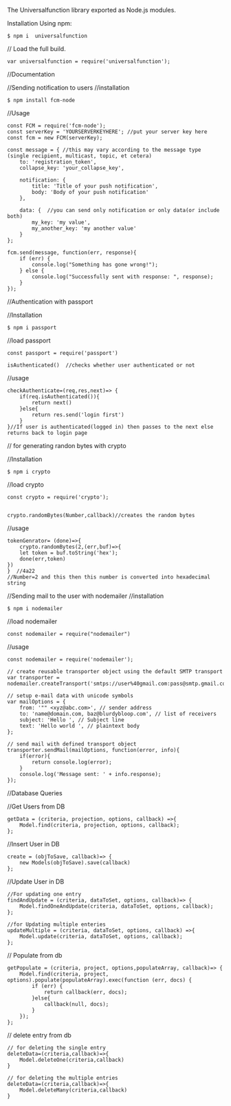 The Universalfunction library exported as Node.js modules.


Installation Using npm:

    $ npm i  universalfunction

// Load the full build.

    var universalfunction = require('universalfunction');





//Documentation



//Sending notification to users 
//installation

    $ npm install fcm-node

//Usage

    const FCM = require('fcm-node');
    const serverKey = 'YOURSERVERKEYHERE'; //put your server key here
    const fcm = new FCM(serverKey);
 
    const message = { //this may vary according to the message type (single recipient, multicast, topic, et cetera)
        to: 'registration_token', 
        collapse_key: 'your_collapse_key',
        
        notification: {
            title: 'Title of your push notification', 
            body: 'Body of your push notification' 
        },
        
        data: {  //you can send only notification or only data(or include both)
            my_key: 'my value',
            my_another_key: 'my another value'
        }
    };
    
    fcm.send(message, function(err, response){
        if (err) {
            console.log("Something has gone wrong!");
        } else {
            console.log("Successfully sent with response: ", response);
        }
    });




//Authentication with passport

//Installation

    $ npm i passport

//load passport

    const passport = require('passport')

    isAuthenticated()  //checks whether user authenticated or not

//usage

    checkAuthenticate=(req,res,next)=> {
        if(req.isAuthenticated()){
            return next()
        }else{
            return res.send('login first')
        }
    }//If user is authenticated(logged in) then passes to the next else returns back to login page



// for generating randon bytes with crypto

//Installation

    $ npm i crypto

//load crypto

    const crypto = require('crypto');


    crypto.randomBytes(Number,callback)//creates the random bytes


//usage

    tokenGenrator= (done)=>{
        crypto.randomBytes(2,(err,buf)=>{
        let token = buf.toString('hex');
        done(err,token)
    })
    }  //4a22
    //Number=2 and this then this number is converted into hexadecimal string




//Sending mail to the user with nodemailer
//installation

    $ npm i nodemailer

//load nodemailer

    const nodemailer = require("nodemailer")

//usage

    const nodemailer = require('nodemailer');

    // create reusable transporter object using the default SMTP transport
    var transporter = nodemailer.createTransport('smtps://user%40gmail.com:pass@smtp.gmail.com');

    // setup e-mail data with unicode symbols
    var mailOptions = {
        from: '"" <xyz@abc.com>', // sender address
        to: 'name@domain.com, baz@blurdybloop.com', // list of receivers
        subject: 'Hello ', // Subject line
        text: 'Hello world ', // plaintext body
    };

    // send mail with defined transport object
    transporter.sendMail(mailOptions, function(error, info){
        if(error){
            return console.log(error);
        }
        console.log('Message sent: ' + info.response);
    });





//Database Queries

//Get Users from DB


    getData = (criteria, projection, options, callback) =>{
        Model.find(criteria, projection, options, callback);
    };

//Insert User in DB


    create = (objToSave, callback)=> {
        new Models(objToSave).save(callback)
    };

//Update User in DB


    //For updating one entry
    findAndUpdate = (criteria, dataToSet, options, callback)=> {
        Model.findOneAndUpdate(criteria, dataToSet, options, callback);
    };

    //for Updating multiple enteries
    updateMultiple = (criteria, dataToSet, options, callback) =>{
        Model.update(criteria, dataToSet, options, callback);
    };


// Populate from db


    getPopulate = (criteria, project, options,populateArray, callback)=> {
        Model.find(criteria, project, options).populate(populateArray).exec(function (err, docs) {
            if (err) {
                return callback(err, docs);
            }else{
                callback(null, docs);
            }
        });
    };

// delete entry from db


    // for deleting the single entry
    deleteData=(criteria,callback)=>{
        Model.deleteOne(criteria,callback)
    }

    // for deleting the multiple entries
    deleteData=(criteria,callback)=>{
        Model.deleteMany(criteria,callback)
    }